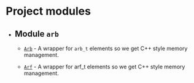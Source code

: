 # Project modules

  - ## Module `arb`
    
      - [`Arb`](doc_arb.md#standardese-exactreal__Arb) - A wrapper for `arb_t` elements so we get C++ style memory management.
    
      - [`Arf`](doc_arf.md#standardese-exactreal__Arf) - A wrapper for arf\_t elements so we get C++ style memory management.
